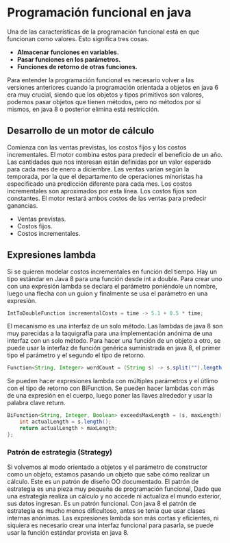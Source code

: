 # Programación funcional en java

Una de las características de la programación funcional está en que funcionan como valores. Esto significa tres cosas.

* **Almacenar funciones en variables.**
* **Pasar funciones en los parámetros.**
* **Funciones de retorno de otras funciones.**

Para entender la programación funcional es necesario volver a las versiones anteriores cuando la programación orientada a objetos en java 6 era muy crucial, siendo que los objetos y tipos primitivos son valores, podemos pasar objetos que tienen métodos, pero no métodos por sí mismos, en java 8 o posterior elimina está restricción.

## Desarrollo de un motor de cálculo

Comienza con las ventas previstas, los costos fijos y los costos incrementales. El motor combina estos para predecir el beneficio de un año. Las cantidades que nos interesan están definidas por un valor esperado para cada mes de enero a diciembre. Las ventas varían según la temporada, por la que el departamento de operaciones minoristas ha especificado una predicción diferente para cada mes. Los costos incrementales son aproximados por esta línea. Los costos fijos son constantes. El motor restará ambos costos de las ventas para predecir ganancias.

* Ventas previstas.
* Costos fijos.
* Costos incrementales.

## Expresiones lambda

Si se quieren modelar costos incrementales en función del tiempo. Hay un tipo estándar en Java 8 para una función desde int a double. Para crear uno con una expresión lambda se declara el parámetro poniéndole un nombre, luego una flecha con un guion y finalmente se usa el parámetro en una expresión.

```java
IntToDoubleFunction incrementalCosts = time -> 5.1 + 0.5 * time;
```

El mecanismo es una interfaz de un solo método. Las lambdas de java 8 son muy parecidas a la taquigrafía para una implementación anónima de una interfaz con un solo método.
Para hacer una función de un objeto a otro, se puede usar la interfaz de función genérica suministrada en java 8, el primer tipo el parámetro y el segundo el tipo de retorno.

```java
Function<String, Integer> wordCount = (String s) -> s.split("").length;
```

Se pueden hacer expresiones lambda con múltiples parámetros y el útlimo con el tipo de retorno con BiFunction.
Se pueden hacer lambdas con más de una expresión en el cuerpo, luego poner las llaves alrededor y usar la palabra clave return.

```java
BiFunction<String, Integer, Boolean> exceedsMaxLength = (s, maxLength) -> {
    int actualLength = s.length();
    return actualLength > maxLength;
};
```

### Patrón de estrategia (Strategy)

Si volvemos al modo orientado a objetos y el parámetro de constructor como un objeto, estamos pasando un objeto que sabe cómo realizar un cálculo. Este es un patrón de diseño OO documentado. El patrón de estrategia es una pieza muy pequeña de programación funcional, Dado que una estrategia realiza un cálculo y no accede ni actualiza el mundo exterior, sus datos ingresan. Es un patrón funcional. Con java 8 el patrón de estrategia es mucho menos dificultoso, antes se tenia que usar clases internas anónimas. Las expresiones lambda son más cortas y eficientes, ni siquiera es necesario crear una interfaz funcional para pasarla, se puede usar la función estándar provista en java 8.

